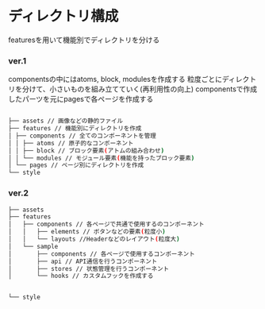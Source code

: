 # ディレクトリ構成

featuresを用いて機能別でディレクトリを分ける

### ver.1

componentsの中にはatoms, block, modulesを作成する
粒度ごとにディレクトリを分けて、小さいものを組み立てていく(再利用性の向上)
componentsで作成したパーツを元にpagesで各ページを作成する

```bash

├── assets // 画像などの静的ファイル
├── features // 機能別にディレクトリを作成
│ ├── components // 全てのコンポーネントを管理
│ │ ├── atoms // 原子的なコンポーネント
│ │ ├── block // ブロック要素(アトムの組み合わせ)
│ │ └── modules // モジュール要素(機能を持ったブロック要素)
│ └── pages // ページ別にディレクトリを作成
└── style
```

### ver.2

```bash
├── assets
├── features
│   ├── components // 各ページで共通で使用するのコンポーネント
│   │   ├── elements // ボタンなどの要素(粒度小)
│   │   └── layouts //Headerなどのレイアウト(粒度大)
│   └── sample
│       ├── components // 各ページで使用するコンポーネント
│       ├── api // API通信を行うコンポーネント
│       ├── stores // 状態管理を行うコンポーネント
│       └── hooks // カスタムフックを作成する


└── style
```
